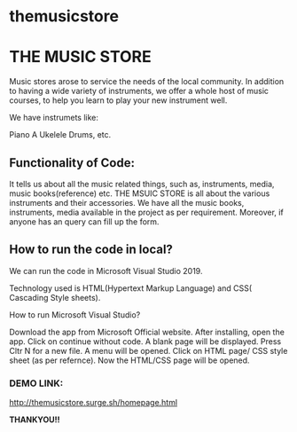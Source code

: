 # themusicstore

 # THE MUSIC STORE

Music stores arose to service the needs of the local community. In addition to having a wide variety of instruments, we offer a whole host of music courses, to help you learn to play your new instrument well.

We have instrumets like:

Piano
A Ukelele
Drums, etc.

## Functionality of Code:

It tells us about all the music related things, such as, instruments, media, music books(reference) etc. THE MSUIC STORE is all about the various instruments and their accessories. We have all the music books, instruments, media available in the project as per requirement. Moreover, if anyone has an query can fill up the form.

## How to run the code in local?

We can run the code in Microsoft Visual Studio 2019.

Technology used is HTML(Hypertext Markup Language) and CSS( Cascading Style sheets).

How to run Microsoft Visual Studio?

Download the app from Microsoft Official website.
After installing, open the app.
Click on continue without code.
A blank page will be displayed.
Press Cltr N for a new file.
A menu will be opened.
Click on HTML page/ CSS style sheet (as per refernce).
Now the HTML/CSS page will be opened.


### DEMO LINK:
http://themusicstore.surge.sh/homepage.html

**THANKYOU!!**
